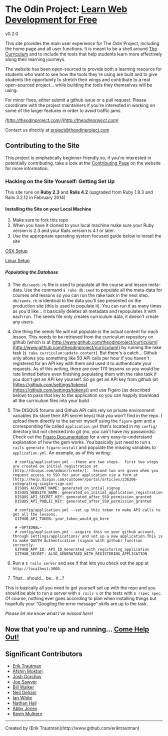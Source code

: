 # The Odin Project: [Learn Web Development for Free](http://theodinproject.com)

v0.2.0

This site provides the main user experience for The Odin Project, including the home page and all user functions.  It is meant to be a shell around [The Curriculum](http://theodinproject.com/curriculum) and to include the tools that help students learn more effectively along their learning journeys.

The website has been open-sourced to provide both a learning resource for students who want to see how the tools they're using are built and to give students the opportunity to stretch their wings and contribute to a real open-sourced project... while building the tools they themselves will be using.

For minor fixes, either submit a github issue or a pull request.  Please coordinate with the project maintainers if you're interested in working on some of the larger features in order to avoid traffic jams.

*[http://theodinproject.com/](http://theodinproject.com)*

Contact us directly at [project@theodinproject.com](mailto:project@theodinproject.com)

## Contributing to the Site

This project is emphatically beginner-friendly so, if you're interested in potentially contributing, take a look at the [Contributing Page](http://www.theodinproject.com/contributing) on the website for more information.

### Hacking on the Site Yourself: Getting Set Up

This site runs on **Ruby 2.3** and **Rails 4.2** (upgraded from Ruby 1.9.3 and Rails 3.2.12 in February 2014)

#### Installing the Site on your Local Machine

1. Make sure to fork this repo
2. When you have it cloned to your local machine make sure your Ruby version is 2.3 and your Rails version is 4.1 or later.
3. Use the appropriate operating system focused guide below to install the site

[OSX Setup](https://github.com/TheOdinProject/theodinproject/blob/master/doc/mac_setup.md)

[Linux Setup](https://github.com/TheOdinProject/theodinproject/blob/master/doc/linux_setup.md)

##### Populating the Database

3. The `db/seeds.rb` file is used to populate all the course and lesson meta-data.  Use the command `$ rake db:seed` to populate all the meta-data for courses and lessons so you can run the rake task in the next step.  `db/seeds.rb` is identical to the data you'll see presented on the production site (this is used to populate it).  You can run it as many times as you'd like... it basically deletes all metadata and repopulates it with each run.  The seeds file only creates curriculum data, it doesn't create any users.
3. One thing the seeds file will not populate is the actual content for each lesson.  This needs to be retrieved from the curriculum repository on github (which is at [http://www.github.com/theodinproject/curriculum](http://www.github.com/theodinproject/curriculum)) by running the rake task (`$ rake curriculum:update_content`).  But there's a catch... Github only allows you something like 50 API calls per hour if you haven't registered for an API key with them and used it to authenticate your requests.  As of this writing, there are over 170 lessons so you would be rate limited before even finishing populating them with the rake task if you don't get an API key yourself.  So go get an API key from github (at [https://github.com/settings/tokens](https://github.com/settings/tokens)) and use Figaro (as described below) to pass that key to the application so you can happily download all the curriculum files into your build.
3. The DISQUS forums and Github API calls rely on private environment variables (to store their API secret keys) that you won't find in the repo. I upload them directly to the server myself using the `figaro` gem and a corresponding file called `application.yml` that's located in my `config/` directory but not checked into git (no, you can't have my passwords).  Check out the [Figaro Documentation](https://github.com/laserlemon/figaro) for a very easy-to-understand explanation of how the gem works.  You basically just need to run `$ rails generate figaro:install` and populate the missing variables to `application.yml`.  An example, as of this writing:

        # config/application.yml --these are two steps.  first two steps are created on initial registration at [http://disqus.com/admin/create/].  Second two are given when you request access to SSO for your application via a form at [http://help.disqus.com/customer/portal/articles/236206-integrating-single-sign-on]
        DISQUS_ACCOUNT_NAME: generated_on_intial_signup
        DISQUS_WEBSITE_NAME: generated_on_initial_application_registration
        DISQUS_API_SECRET_KEY: generated_after_SSO_permission_granted
        DISQUS_API_PUBLIC_KEY: generated_after_SSO_permission_granted

        # config/application.yml --set up this token to make API calls to get all the lessons.
        GITHUB_API_TOKEN: your_token_would_go_here

        # ~OPTIONAL~
        # config/application.yml --acquire this on your github account, through settings/applications/ and set up a new application.This is to make OAUTH Authentication (signin with github) function correctly.
        GITHUB_APP_ID: API_ID_Generated_with_registering_application
        GITHUB_SECRET: ALSO_GENERATAED_WITH_REGISTERING_APPLICATION

1. Run a `$ rails server` and see if that lets you check out the app at `http://localhost:3000`.
1. That... should... be... it...?

This is basically all you need to get yourself set up with the repo and you should be able to run a server with `$ rails s` or the tests with `$ rspec spec`.  Of course, nothing ever goes according to plan when installing things but hopefully your "Googling the error message" skills are up to the task.


*Please let me know what I've missed here!*

## Now that you're up and running... [Come Help Out!](http://theodinproject.com/contributing)

## Significant Contributors

* [Erik Trautman](https://github.com/eriktrautman)
* [Afshin Moktari](https://github.com/afshinator)
* [Josh Gorchov](https://github.com/gorchov)
* [Joe Sawyer](https://github.com/zkay)
* [Bill Walker](https://github.com/mach1010)
* [Neil Gehani](https://github.com/ngehani)
* [Ian White](http://github.com/Iawhite76)
* [Nathan Hall](http://github.com/dominathan)
* [Abby Jones](http://github.com/AbbyJonesDev)
* [Kevin Mulhern](https://github.com/KevinMulhern)

<hr>
Created by [Erik Trautman](http://www.github.com/eriktrautman)
